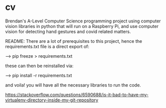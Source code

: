 # cv
Brendan's A-Level Computer Science programming project
using computer vision libraries in python that will run on a Raspberry Pi,
and use computer vision for detecting hand gestures and covid related matters.

README:
There are a lot of prerequisites to this project, hence the requirements.txt file is a direct export of:

--> pip freeze > requirements.txt

these can then be reinstalled via:

--> pip install -r requirements.txt

and voila! you will have all the necessary libraries to run the code.


https://stackoverflow.com/questions/6590688/is-it-bad-to-have-my-virtualenv-directory-inside-my-git-repository
